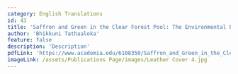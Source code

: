 ```yaml
---
category: English Translations
id: 43
title: 'Saffron and Green in the Clear Forest Pool: The Environmental Practices of American Buddhist Monastic Communities'
author: 'Bhikkuni Tathaaloka'
feature: false
description: 'Description'
pdfLink: 'https://www.academia.edu/6108350/Saffron_and_Green_in_the_Clear_Forest_Pool_The_Environmental_Practices_of_American_Buddhist_Monastic_Communities'
imageLink: /assets/Publications Page/images/Leather Cover 4.jpg
---
```

